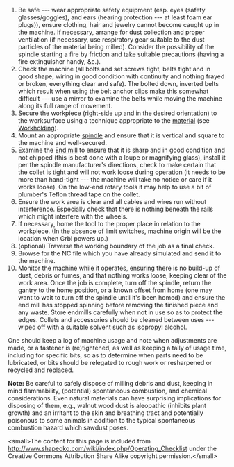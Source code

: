 1.  Be safe --- wear appropriate safety equipment (esp. eyes (safety glasses/goggles), and ears (hearing protection --- at least foam ear plugs)), ensure clothing, hair and jewelry cannot become caught up in the machine. If necessary, arrange for dust collection and proper ventilation (if necessary, use respiratory gear suitable to the dust particles of the material being milled). Consider the possibility of the spindle starting a fire by friction and take suitable precautions (having a fire extinguisher handy, &c.).
2.  Check the machine (all bolts and set screws tight, belts tight and in good shape, wiring in good condition with continuity and nothing frayed or broken, everything clear and safe). The bolted down, inverted belts which result when using the belt anchor clips make this somewhat difficult --- use a mirror to examine the belts while moving the machine along its full range of movement.
3.  Secure the workpiece (right-side up and in the desired orientation) to the worksurface using a technique appropriate to the [material](Materials.md "wikilink") (see [Workholding](Workholding "wikilink")).
4.  Mount an appropriate [spindle](Spindle_Options.md "wikilink") and ensure that it is vertical and square to the machine and well-secured.
5.  Examine the [End mill](End_mills.md "wikilink") to ensure that it is sharp and in good condition and not chipped (this is best done with a loupe or magnifying glass), install it per the spindle manufacturer's directions, check to make certain that the collet is tight and will not work loose during operation (it needs to be more than hand-tight --- the machine will take no notice or care if it works loose). On the low-end rotary tools it may help to use a bit of plumber's Teflon thread tape on the collet.
6.  Ensure the work area is clear and all cables and wires run without interference. Especially check that there is nothing beneath the rails which might interfere with the wheels.
7.  If necessary, home the tool to the proper place in relation to the workpiece. (In the absence of limit switches, machine origin will be the location when Grbl powers up.)
8.  (optional) Traverse the working boundary of the job as a final check.
9.  Browse for the NC file which you have already simulated and send it to the machine.
10. Monitor the machine while it operates, ensuring there is no build-up of dust, debris or fumes, and that nothing works loose, keeping clear of the work area. Once the job is complete, turn off the spindle, return the gantry to the home position, or a known offset from home (one may want to wait to turn off the spindle until it's been homed) and ensure the end mill has stopped spinning before removing the finished piece and any waste. Store endmills carefully when not in use so as to protect the edges. Collets and accessories should be cleaned between uses --- wiped off with a suitable solvent such as isopropyl alcohol.

One should keep a log of machine usage and note when adjustments are made, or a fastener is (re)tightened, as well as keeping a tally of usage time, including for specific bits, so as to determine when parts need to be lubricated, or bits should be relegated to rough work or resharpened or recycled and replaced.

**Note:** Be careful to safely dispose of milling debris and dust, keeping in mind flammability, (potential) spontaneous combustion, and chemical considerations. Even natural materials can have surprising implications for disposing of them, e.g., walnut wood dust is aleopathic (inhibits plant growth) and an irritant to the skin and breathing tract and potentially poisonous to some animals in addition to the typical spontaneous combustion hazard which sawdust poses.

&lt;small&gt;The content for this page is included from <http://www.shapeoko.com/wiki/index.php/Operating_Checklist> under the Creative Commons Attribution Share Alike copyright permission.&lt;/small&gt;
